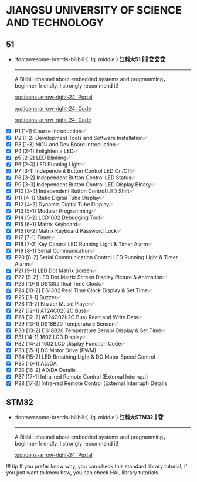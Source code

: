 # JIANGSU UNIVERSITY OF SCIENCE AND TECHNOLOGY

## 51
<div class="grid cards" markdown>

-   :fontawesome-brands-bilibili:{ .lg .middle } __江科大51 🎯✅🏆🏆🏆__

    ---

    A Bilibili channel about embedded systems and programming， beginner-friendly, I strongly recommend it!

    [:octicons-arrow-right-24: <a href="https://www.bilibili.com/video/BV1Mb411e7re/?spm_id_from=333.999.0.0&vd_source=5a427660f0337fedc22d4803661d493f" target="_blank"> Portal </a>](#)

    [:octicons-arrow-right-24: <a href="https://github.com/jjejdhhd/Learn_STC89C52.git" target="_blank"> Code </a>](#)

    [:octicons-arrow-right-24: <a href="https://github.com/guangsuqiu/learn_STC89C52.git" target="_blank"> Code </a>](#)

</div>

- [x] P1 [1-1] Course Introduction✅
- [x] P2 [1-2] Development Tools and Software Installation✅
- [x] P3 [1-3] MCU and Dev Board Introduction✅
- [x] P4 [2-1] Enlighten a LED✅
- [x] p5 [2-2] LED Blinking✅
- [x] P6 [2-3] LED Running Light✅
- [x] P7 [3-1] Independent Button Control LED On/Off✅
- [x] P8 [3-2] Independent Button Control LED Status✅
- [x] P9 [3-3] Independent Button Control LED Display Binary✅
- [x] P10 [3-4] Independent Button Control LED Shift✅
- [x] P11 [4-1] Static Digital Tube Display✅
- [x] P12 [4-2] Dynamic Digital Tube Display✅
- [x] P13 [5-1] Modular Programming✅
- [x] P14 [5-2] LCD1602 Debugging Tool✅
- [x] P15 [6-1] Matrix Keyboard✅
- [x] P16 [6-2] Matrix Keyboard Password Lock✅
- [x] P17 [7-1] Timer✅
- [x] P18 [7-2] Key Control LED Running Light & Timer Alarm✅
- [x] P19 [8-1] Serial Communication✅
- [x] P20 [8-2] Serial Communication Control LED Running Light & Timer Alarm✅
- [x] P21 [9-1] LED Dot Matrix Screen✅
- [x] P22 [9-2] LED Dot Matrix Screen Display Picture & Animation✅
- [x] P23 [10-1] DS1302 Real Time Clock✅
- [x] P24 [10-2] DS1302 Real Time Clock Display & Set Time✅
- [x] P25 [11-1] Buzzer✅
- [x] P26 [11-2] Buzzer Music Player✅
- [x] P27 [12-1] AT24C02(I2C Bus)✅
- [x] P28 [12-2] AT24C02(I2C Bus) Read and Write Data✅
- [x] P29 [13-1] DS18B20 Temperature Sensor✅
- [x] P30 [13-2] DS18B20 Temperature Sensor Display & Set Time✅
- [x] P31 [14-1] 1602 LCD Display✅
- [x] P32 [14-2] 1602 LCD Display Function Code✅
- [x] P33 [15-1] DC Motor Drive (PWM)
- [x] P34 [15-2] LED Breathing Light & DC Motor Speed Control
- [x] P35 [16-1] AD/DA
- [x] P36 [16-2] AD/DA Details
- [x] P37 [17-1] Infra-red Remote Control (External Interrupt)
- [x] P38 [17-2] Infra-red Remote Control (External Interrupt) Details

## STM32 

<div class="grid cards" markdown>

-   :fontawesome-brands-bilibili:{ .lg .middle } __江科大STM32 🎯🏆__

    ---

    A Bilibili channel about embedded systems and programming， beginner-friendly, I strongly recommend it!

    [:octicons-arrow-right-24: <a href="https://www.bilibili.com/video/BV1th411z7sn/?spm_id_from=333.999.0.0&vd_source=5a427660f0337fedc22d4803661d493f" target="_blank"> Portal </a>](#)

</div>

!!! tip
    If you prefer know why, you can check this standard library tutorial; if you just want to know how, you can check HAL library tutorials.